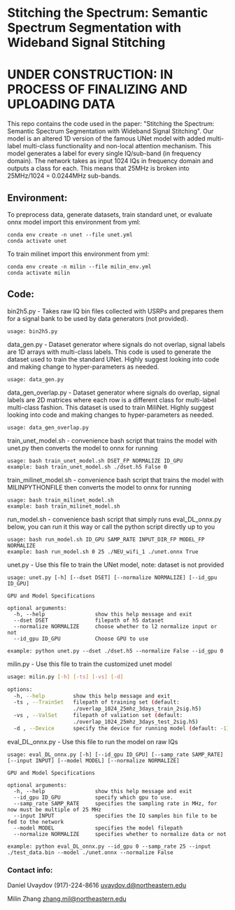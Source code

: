 # Stitching the Spectrum: Semantic Spectrum Segmentation with Wideband Signal Stitching
# UNDER CONSTRUCTION: IN PROCESS OF FINALIZING AND UPLOADING DATA

This repo contains the code used in the paper: "Stitching the Spectrum: Semantic Spectrum Segmentation with Wideband Signal Stitching".
Our model is an altered 1D version of the famous UNet model with added multi-label multi-class functionality and non-local attention mechanism. 
This model generates a label for every single IQ/sub-band (in frequency domain). The network takes as input 1024 IQs in frequency domain and outputs a class for each. This means that 25MHz is broken
into 25MHz/1024 = 0.0244MHz sub-bands.

## Environment:

To preprocess data, generate datasets, train standard unet, or evaluate onnx model import this environment from yml:

    conda env create -n unet --file unet.yml
    conda activate unet

To train milinet import this environment from yml:

    conda env create -n milin --file milin_env.yml
    conda activate milin


## Code:

bin2h5.py - Takes raw IQ bin files collected with USRPs and prepares them for a signal bank to be used by data generators 
(not provided).

    usage: bin2h5.py

data_gen.py - Dataset generator where signals do not overlap, signal labels are 1D arrays with multi-class labels. 
This code is used to generate the dataset used to train the standard UNet. Highly suggest looking into code and making change
to hyper-parameters as needed.

    usage: data_gen.py

data_gen_overlap.py - Dataset generator where signals do overlap, signal labels are 2D matrices where each row is a
different class for multi-label multi-class fashion. This dataset is used to train MiliNet. Highly suggest looking into code
and making changes to hyper-parameters as needed.

    usage: data_gen_overlap.py

train_unet_model.sh - convenience bash script that trains the model with unet.py then converts the model to onnx for running

    usage: bash train_unet_model.sh DSET_FP NORMALIZE ID_GPU
    example: bash train_unet_model.sh ./dset.h5 False 0

train_milinet_model.sh - convenience bash script that trains the model with MILINPYTHONFILE then converts the model to onnx for running

    usage: bash train_milinet_model.sh
    example: bash train_milinet_model.sh

run_model.sh - convenience bash script that simply runs eval_DL_onnx.py below,
you can run it this way or call the python script directly up to you

    usage: bash run_model.sh ID_GPU SAMP_RATE INPUT_DIR_FP MODEL_FP NORMALIZE
    example: bash run_model.sh 0 25 ./NEU_wifi_1 ./unet.onnx True

unet.py - Use this file to train the UNet model, note: dataset is not provided

    usage: unet.py [-h] [--dset DSET] [--normalize NORMALIZE] [--id_gpu ID_GPU]

    GPU and Model Specifications

    optional arguments:
      -h, --help                show this help message and exit
      --dset DSET               filepath of h5 dataset
      --normalize NORMALIZE     choose whether to l2 normalize input or not
      --id_gpu ID_GPU           Choose GPU to use

    example: python unet.py --dset ./dset.h5 --normalize False --id_gpu 0

milin.py - Use this file to train the customized unet model
```bash
usage: milin.py [-h] [-ts] [-vs] [-d]

options:
  -h, --help         show this help message and exit
  -ts , --TrainSet   filepath of training set (default:
                     ./overlap_1024_25mhz_3days_train_2sig.h5)
  -vs , --ValSet     filepath of valiation set (default:
                     ./overlap_1024_25mhz_3days_test_2sig.h5)
  -d , --Device      specify the device for running model (default: -1)
```

eval_DL_onnx.py - Use this file to run the model on raw IQs

    usage: eval_DL_onnx.py [-h] [--id_gpu ID_GPU] [--samp_rate SAMP_RATE] [--input INPUT] [--model MODEL] [--normalize NORMALIZE]

    GPU and Model Specifications

    optional arguments:
      -h, --help                show this help message and exit
      --id_gpu ID_GPU           specify which gpu to use.
      --samp_rate SAMP_RATE     specifies the sampling rate in MHz, for now must be multiple of 25 MHz
      --input INPUT             specifies the IQ samples bin file to be fed to the network
      --model MODEL             specifies the model filepath
      --normalize NORMALIZE     specifies whether to normalize data or not

    example: python eval_DL_onnx.py --id_gpu 0 --samp_rate 25 --input ./test_data.bin --model ./unet.onnx --normalize False



### Contact info:

Daniel Uvaydov
(917)-224-8616
uvaydov.d@northeastern.edu

Milin Zhang
zhang.mil@northeastern.edu
